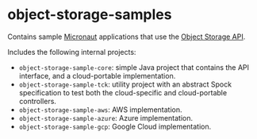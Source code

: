 # object-storage-samples

Contains sample [Micronaut](https://micronaut.io) applications that use the [Object Storage API](https://micronaut-projects.github.io/micronaut-object-storage/latest/guide/).

Includes the following internal projects:

* `object-storage-sample-core`: simple Java project that contains the API interface, and a cloud-portable implementation.
* `object-storage-sample-tck`: utility project with an abstract Spock specification to test both the cloud-specific and cloud-portable controllers.
* `object-storage-sample-aws`: AWS implementation.
* `object-storage-sample-azure`: Azure implementation.
* `object-storage-sample-gcp`: Google Cloud implementation.